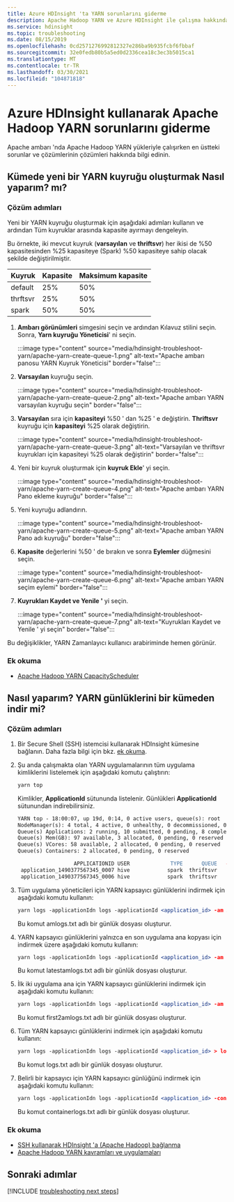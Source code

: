 ```yaml
---
title: Azure HDInsight 'ta YARN sorunlarını giderme
description: Apache Hadoop YARN ve Azure HDInsight ile çalışma hakkında sık sorulan soruların yanıtlarını alın.
ms.service: hdinsight
ms.topic: troubleshooting
ms.date: 08/15/2019
ms.openlocfilehash: 0cd2571276992812327e286ba9b935fcbf6fbbaf
ms.sourcegitcommit: 32e0fedb80b5a5ed0d2336cea18c3ec3b5015ca1
ms.translationtype: MT
ms.contentlocale: tr-TR
ms.lasthandoff: 03/30/2021
ms.locfileid: "104871818"
---
```

# <a name="troubleshoot-apache-hadoop-yarn-by-using-azure-hdinsight"></a>Azure HDInsight kullanarak Apache Hadoop YARN sorunlarını giderme

Apache ambarı 'nda Apache Hadoop YARN yükleriyle çalışırken en üstteki sorunlar ve çözümlerinin çözümleri hakkında bilgi edinin.

## <a name="how-do-i-create-a-new-yarn-queue-on-a-cluster"></a>Kümede yeni bir YARN kuyruğu oluşturmak Nasıl yaparım? mı?

### <a name="resolution-steps"></a>Çözüm adımları

Yeni bir YARN kuyruğu oluşturmak için aşağıdaki adımları kullanın ve ardından Tüm kuyruklar arasında kapasite ayırmayı dengeleyin.

Bu örnekte, iki mevcut kuyruk (**varsayılan** ve **thriftsvr**) her ikisi de %50 kapasitesinden %25 kapasiteye (Spark) %50 kapasiteye sahip olacak şekilde değiştirilmiştir.

| Kuyruk | Kapasite | Maksimum kapasite |
| --- | --- | --- |
| default | 25% | 50% |
| thrftsvr | 25% | 50% |
| spark | 50% | 50% |

1. **Ambarı görünümleri** simgesini seçin ve ardından Kılavuz stilini seçin. Sonra, **Yarn kuyruğu Yöneticisi**' ni seçin.

    :::image type="content" source="media/hdinsight-troubleshoot-yarn/apache-yarn-create-queue-1.png" alt-text="Apache ambarı panosu YARN Kuyruk Yöneticisi" border="false":::
2. **Varsayılan** kuyruğu seçin.

    :::image type="content" source="media/hdinsight-troubleshoot-yarn/apache-yarn-create-queue-2.png" alt-text="Apache ambarı YARN varsayılan kuyruğu seçin" border="false":::
3. **Varsayılan** sıra için **kapasiteyi** %50 ' dan %25 ' e değiştirin. **Thriftsvr** kuyruğu için **kapasiteyi** %25 olarak değiştirin.

    :::image type="content" source="media/hdinsight-troubleshoot-yarn/apache-yarn-create-queue-3.png" alt-text="Varsayılan ve thriftsvr kuyrukları için kapasiteyi %25 olarak değiştirin" border="false":::
4. Yeni bir kuyruk oluşturmak için **kuyruk Ekle**' yi seçin.

    :::image type="content" source="media/hdinsight-troubleshoot-yarn/apache-yarn-create-queue-4.png" alt-text="Apache ambarı YARN Pano ekleme kuyruğu" border="false":::

5. Yeni kuyruğu adlandırın.

    :::image type="content" source="media/hdinsight-troubleshoot-yarn/apache-yarn-create-queue-5.png" alt-text="Apache ambarı YARN Pano adı kuyruğu" border="false":::  

6. **Kapasite** değerlerini %50 ' de bırakın ve sonra **Eylemler** düğmesini seçin.

    :::image type="content" source="media/hdinsight-troubleshoot-yarn/apache-yarn-create-queue-6.png" alt-text="Apache ambarı YARN seçim eylemi" border="false":::  
7. **Kuyrukları Kaydet ve Yenile '** yi seçin.

    :::image type="content" source="media/hdinsight-troubleshoot-yarn/apache-yarn-create-queue-7.png" alt-text="Kuyrukları Kaydet ve Yenile ' yi seçin" border="false":::  

Bu değişiklikler, YARN Zamanlayıcı kullanıcı arabiriminde hemen görünür.

### <a name="additional-reading"></a>Ek okuma

- [Apache Hadoop YARN CapacityScheduler](https://hadoop.apache.org/docs/r2.7.2/hadoop-yarn/hadoop-yarn-site/CapacityScheduler.html)

## <a name="how-do-i-download-yarn-logs-from-a-cluster"></a>Nasıl yaparım? YARN günlüklerini bir kümeden indir mi?

### <a name="resolution-steps"></a>Çözüm adımları

1. Bir Secure Shell (SSH) istemcisi kullanarak HDInsight kümesine bağlanın. Daha fazla bilgi için bkz. [ek okuma](#additional-reading-2).

1. Şu anda çalışmakta olan YARN uygulamalarının tüm uygulama kimliklerini listelemek için aşağıdaki komutu çalıştırın:

    ```apache
    yarn top
    ```

    Kimlikler, **ApplicationId** sütununda listelenir. Günlükleri **ApplicationId** sütunundan indirebilirsiniz.

    ```apache
    YARN top - 18:00:07, up 19d, 0:14, 0 active users, queue(s): root
    NodeManager(s): 4 total, 4 active, 0 unhealthy, 0 decommissioned, 0 lost, 0 rebooted
    Queue(s) Applications: 2 running, 10 submitted, 0 pending, 8 completed, 0 killed, 0 failed
    Queue(s) Mem(GB): 97 available, 3 allocated, 0 pending, 0 reserved
    Queue(s) VCores: 58 available, 2 allocated, 0 pending, 0 reserved
    Queue(s) Containers: 2 allocated, 0 pending, 0 reserved

                      APPLICATIONID USER             TYPE      QUEUE   #CONT  #RCONT  VCORES RVCORES     MEM    RMEM  VCORESECS    MEMSECS %PROGR       TIME NAME
     application_1490377567345_0007 hive            spark  thriftsvr       1       0       1       0      1G      0G    1628407    2442611  10.00   18:20:20 Thrift JDBC/ODBC Server
     application_1490377567345_0006 hive            spark  thriftsvr       1       0       1       0      1G      0G    1628430    2442645  10.00   18:20:20 Thrift JDBC/ODBC Server
    ```

1. Tüm uygulama yöneticileri için YARN kapsayıcı günlüklerini indirmek için aşağıdaki komutu kullanın:

    ```apache
    yarn logs -applicationIdn logs -applicationId <application_id> -am ALL > amlogs.txt
    ```

    Bu komut amlogs.txt adlı bir günlük dosyası oluşturur.

1. YARN kapsayıcı günlüklerini yalnızca en son uygulama ana kopyası için indirmek üzere aşağıdaki komutu kullanın:

    ```apache
    yarn logs -applicationIdn logs -applicationId <application_id> -am -1 > latestamlogs.txt
    ```

    Bu komut latestamlogs.txt adlı bir günlük dosyası oluşturur.

1. İlk iki uygulama ana için YARN kapsayıcı günlüklerini indirmek için aşağıdaki komutu kullanın:

    ```apache
    yarn logs -applicationIdn logs -applicationId <application_id> -am 1,2 > first2amlogs.txt
    ```

    Bu komut first2amlogs.txt adlı bir günlük dosyası oluşturur.

1. Tüm YARN kapsayıcı günlüklerini indirmek için aşağıdaki komutu kullanın:

    ```apache
    yarn logs -applicationIdn logs -applicationId <application_id> > logs.txt
    ```

    Bu komut logs.txt adlı bir günlük dosyası oluşturur.

1. Belirli bir kapsayıcı için YARN kapsayıcı günlüğünü indirmek için aşağıdaki komutu kullanın:

    ```apache
    yarn logs -applicationIdn logs -applicationId <application_id> -containerId <container_id> > containerlogs.txt
    ```

    Bu komut containerlogs.txt adlı bir günlük dosyası oluşturur.

### <a name="additional-reading"></a><a name="additional-reading-2"></a>Ek okuma

- [SSH kullanarak HDInsight 'a (Apache Hadoop) bağlanma](./hdinsight-hadoop-linux-use-ssh-unix.md)
- [Apache Hadoop YARN kavramları ve uygulamaları](https://hadoop.apache.org/docs/r2.7.4/hadoop-yarn/hadoop-yarn-site/WritingYarnApplications.html#Concepts_and_Flow)

## <a name="next-steps"></a>Sonraki adımlar

[!INCLUDE [troubleshooting next steps](../../includes/hdinsight-troubleshooting-next-steps.md)]
